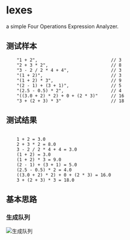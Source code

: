 # lexes

a simple Four Operations Expression Analyzer.

## 测试样本
```text
    "1 + 2",                            // 3
    "2 + 3 * 2",                        // 8
    "3 - 2 / 2 * 4 + 4",                // 3
    "(1 + 2)",                          // 3
    "(1 + 2) * 3",                      // 9
    "(2 - 1) + (3 + 1)",                // 5
    "(2.5 - 0.5) * 2",                  // 4
    "((3.0 + 2) * 2) + 0 + (2 * 3)"     // 16
    "3 + (2 + 3) * 3"                   // 18

```

## 测试结果

```text

    1 + 2 = 3.0
    2 + 3 * 2 = 8.0
    3 - 2 / 2 * 4 + 4 = 3.0
    (1 + 2) = 3.0
    (1 + 2) * 3 = 9.0
    (2 - 1) + (3 + 1) = 5.0
    (2.5 - 0.5) * 2 = 4.0
    ((3.0 + 2) * 2) + 0 + (2 * 3) = 16.0
    3 + (2 + 3) * 3 = 18.0

```

## 基本思路

### 生成队列

![生成队列]("assets/created-symbols-queue.png")
